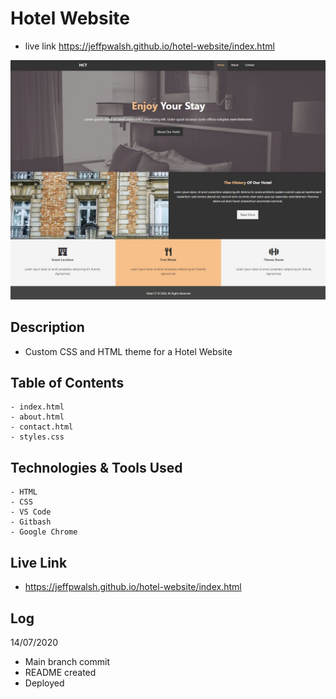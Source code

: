 # Hotel Website
 - live link https://jeffpwalsh.github.io/hotel-website/index.html
 
 
 ![HOTEL WEBSITE RENDER](/render.JPG)
 
 
 ## Description
 - Custom CSS and HTML theme for a Hotel Website
 
## Table of Contents
``` 
- index.html
- about.html
- contact.html
- styles.css
```
    
## Technologies & Tools Used

``` 
- HTML
- CSS
- VS Code
- Gitbash
- Google Chrome
```
     
## Live Link

- https://jeffpwalsh.github.io/hotel-website/index.html
  
 ## Log
 14/07/2020
 
- Main branch commit
- README created
- Deployed




  
 
 
  
 
 
